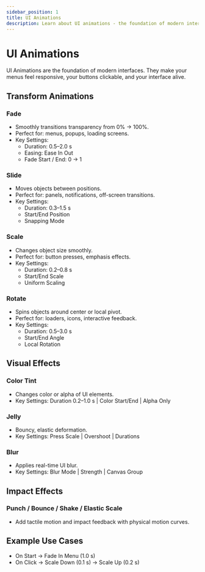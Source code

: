 ```yaml
---
sidebar_position: 1
title: UI Animations
description: Learn about UI animations - the foundation of modern interfaces that make your menus feel responsive and alive.
---
```


# UI Animations

UI Animations are the foundation of modern interfaces. They make your menus feel responsive, your buttons clickable, and your interface alive.

## Transform Animations

### Fade
- Smoothly transitions transparency from 0% → 100%.
- Perfect for: menus, popups, loading screens.
- Key Settings:
  - Duration: 0.5–2.0 s
  - Easing: Ease In Out
  - Fade Start / End: 0 → 1

### Slide
- Moves objects between positions.
- Perfect for: panels, notifications, off-screen transitions.
- Key Settings:
  - Duration: 0.3–1.5 s
  - Start/End Position
  - Snapping Mode

### Scale
- Changes object size smoothly.
- Perfect for: button presses, emphasis effects.
- Key Settings:
  - Duration: 0.2–0.8 s
  - Start/End Scale
  - Uniform Scaling

### Rotate
- Spins objects around center or local pivot.
- Perfect for: loaders, icons, interactive feedback.
- Key Settings:
  - Duration: 0.5–3.0 s
  - Start/End Angle
  - Local Rotation

## Visual Effects

### Color Tint
- Changes color or alpha of UI elements.
- Key Settings: Duration 0.2–1.0 s | Color Start/End | Alpha Only

### Jelly
- Bouncy, elastic deformation.
- Key Settings: Press Scale | Overshoot | Durations

### Blur
- Applies real-time UI blur.
- Key Settings: Blur Mode | Strength | Canvas Group

## Impact Effects

### Punch / Bounce / Shake / Elastic Scale
- Add tactile motion and impact feedback with physical motion curves.

## Example Use Cases
- On Start → Fade In Menu (1.0 s)
- On Click → Scale Down (0.1 s) → Scale Up (0.2 s)

<!-- ![\1](\2) -->
